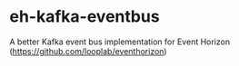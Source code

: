 # eh-kafka-eventbus
A better Kafka event bus implementation for Event Horizon (https://github.com/looplab/eventhorizon)
